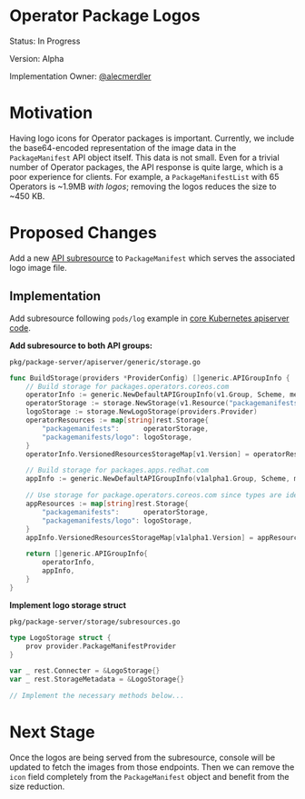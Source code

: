 # Operator Package Logos

Status: In Progress

Version: Alpha

Implementation Owner: [@alecmerdler](github.com/alecmerdler)

# Motivation

Having logo icons for Operator packages is important. Currently, we include the base64-encoded representation of the image data in the `PackageManifest` API object itself. This data is not small. Even for a trivial number of Operator packages, the API response is quite large, which is a poor experience for clients. For example, a `PackageManifestList` with 65 Operators is ~1.9MB _with logos_; removing the logos reduces the size to ~450 KB.

# Proposed Changes

Add a new [API subresource](https://github.com/kubernetes/community/blob/master/contributors/devel/sig-architecture/api-conventions.md#types-kinds) to `PackageManifest` which serves the associated logo image file.

## Implementation

Add subresource following `pods/log` example in [core Kubernetes apiserver code](https://sourcegraph.com/github.com/kubernetes/kubernetes@master/-/blob/pkg/registry/core/rest/storage_core.go#L230).


**Add subresource to both API groups:**

`pkg/package-server/apiserver/generic/storage.go`
```go
func BuildStorage(providers *ProviderConfig) []generic.APIGroupInfo {
	// Build storage for packages.operators.coreos.com
	operatorInfo := generic.NewDefaultAPIGroupInfo(v1.Group, Scheme, metav1.ParameterCodec, Codecs)
	operatorStorage := storage.NewStorage(v1.Resource("packagemanifests"), providers.Provider, Scheme)
	logoStorage := storage.NewLogoStorage(providers.Provider)
	operatorResources := map[string]rest.Storage{
		"packagemanifests":      operatorStorage,
		"packagemanifests/logo": logoStorage,
	}
	operatorInfo.VersionedResourcesStorageMap[v1.Version] = operatorResources

	// Build storage for packages.apps.redhat.com
	appInfo := generic.NewDefaultAPIGroupInfo(v1alpha1.Group, Scheme, metav1.ParameterCodec, Codecs)

	// Use storage for package.operators.coreos.com since types are identical
	appResources := map[string]rest.Storage{
		"packagemanifests":      operatorStorage,
		"packagemanifests/logo": logoStorage,
	}
	appInfo.VersionedResourcesStorageMap[v1alpha1.Version] = appResources

	return []generic.APIGroupInfo{
		operatorInfo,
		appInfo,
	}
}
```

**Implement logo storage struct**

`pkg/package-server/storage/subresources.go`
```go
type LogoStorage struct {
	prov provider.PackageManifestProvider
}

var _ rest.Connecter = &LogoStorage{}
var _ rest.StorageMetadata = &LogoStorage{}

// Implement the necessary methods below...
```

# Next Stage

Once the logos are being served from the subresource, console will be updated to fetch the images from those endpoints. Then we can remove the `icon` field completely from the `PackageManifest` object and benefit from the size reduction.

